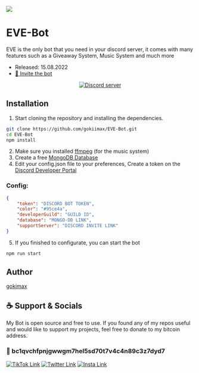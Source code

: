 ![](https://images.hdqwalls.com/wallpapers/wall-e-eve-minimal-4k-je.jpg)

# EVE-Bot
EVE is the only bot that you need in your discord server, it comes with many features such as a Giveaway System, Music System and much more
- Released: 15.08.2022
- [💌 Invite the bot](https://discord.com/api/oauth2/authorize?client_id=955028980770172928&permissions=8&scope=bot%20applications.commands)
<p align="center">
	<a href="https://discord.gg/ekGSWH3kDh">
		<img src="https://canary.discordapp.com/api/guilds/1003553726092546068/embed.png" alt="Discord server">
	</a>
</p>

## Installation

1. Start cloning the repository and installing the dependencies.
```bash
git clone https://github.com/gokiimax/EVE-Bot.git
cd EVE-Bot
npm install
```
2. Make sure you installed [ffmpeg](https://ffmpeg.org/) (for the music system)
3. Create a free [MongoDB Database](https://www.mongodb.com/)
4. Edit your config.json file to your preferences, Create a token on the [Discord Developer Portal](https://discord.com/developers/applications)
### Config:
```json
{
    "token": "DISCORD BOT TOKEN",
    "color": "#95ce4a",
    "developerGuild": "GUILD ID",
    "database": "MONGO-DB LINK",
    "supportServer": "DISCORD INVITE LINK"
}
```
5. If you finished to configurate, you can start the bot
```bash
npm run start
```

## Author
[gokimax](https://github.com/gokiimax)

## ☕️ Support & Socials
My Bot is open source and free to use. If you found any of my repos useful and would like to support my projects, feel free to donate to my bitcoin address.

### 🔗 bc1qvchfpnjgwwgm7hel5sd70t7v4c4n89c3z7dyd7

[![TikTok Link](https://img.shields.io/badge/TikTok-000000?style=for-the-badge&logo=tiktok&logoColor=white)](https://tiktok.com/@maxii.x6)
[![Twitter Link](https://img.shields.io/badge/Twitter-1DA1F2?style=for-the-badge&logo=twitter&logoColor=white)](https://twitter.com/gokimax_x)
[![Insta Link](https://img.shields.io/badge/Instagram-E4405F?style=for-the-badge&logo=instagram&logoColor=white)](https://instagram.com/maxii.x6)
